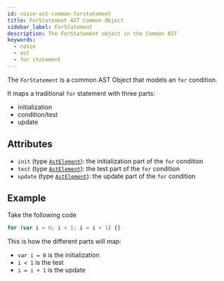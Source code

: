 ```yaml
---
id: rosie-ast-common-forstatement
title: ForStatement AST Common Object
sidebar_label: ForStatement
description: The ForStatement object in the Common AST
keywords:
  - rosie
  - ast
  - for statement
---
```


The `ForStatement` is a common AST Object that models an `for` condition.

It maps a traditional `for` statement with three parts:

- initialization
- condition/test
- update

## Attributes

- `init` (type [`AstElement`](/docs/rosie/ast/common/rosie-ast-common-astelement)): the initialization part of the `for` condition
- `test` (type [`AstElement`](/docs/rosie/ast/common/rosie-ast-common-astelement)): the test part of the `for` condition
- `update` (type [`AstElement`](/docs/rosie/ast/common/rosie-ast-common-astelement)): the update part of the `for` condition

## Example

Take the following code

```javascript
for (var i = 0; i < 1; i = i + 1) {}
```

This is how the different parts will map:

- `var i = 0` is the initialization
- `i < 1` is the test
- `i = i + 1` is the update
